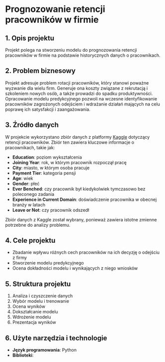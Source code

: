 # Prognozowanie retencji pracowników w firmie

## 1. Opis projektu

Projekt polega na stworzeniu modelu do prognozowania retencji pracowników w firmie na podstawie historycznych danych o pracownikach.

## 2. Problem biznesowy

Projekt adresuje problem rotacji pracowników, który stanowi poważne wyzwanie dla wielu firm. Generuje ona koszty związane z rekrutacją i szkoleniem nowych osób, a także prowadzi do spadku produktywności. Opracowanie modelu predykcyjnego pozwoli na wczesne identyfikowanie pracowników zagrożonych odejściem i wdrażanie działań mających na celu poprawę ich satysfakcji i zaangażowania.

## 3. Źródło danych

W projekcie wykorzystano zbiór danych z platformy [Kaggle](https://www.kaggle.com/datasets/tawfikelmetwally/employee-dataset/data) dotyczący retencji pracowników. Zbiór ten zawiera kluczowe informacje o pracownikach, takie jak:
- **Education**: poziom wykształcenia
- **Joining Year**: rok, w którym pracownik rozpoczął pracę
- **City**: miasto, w którym osoba pracuje
- **Payment Tier**: kategoria pensji
- **Age**: wiek
- **Gender**: płeć
- **Ever Benched**: czy pracownik był kiedykolwiek tymczasowo bez poleconego zadania
- **Experience in Current Domain**: doświadczenie pracownika w obecnej branży w latach
- **Leave or Not**: czy pracownik odszedł

Zbiór danych z Kaggle został wybrany, ponieważ zawiera istotne zmienne potrzebne do analizy problemu.

## 4. Cele projektu

- Zbadanie wpływu różnych cech pracowników na ich decyzję o odejściu z firmy
- Stworzenie modelu predykcyjnego
- Ocena dokładności modelu i wynikających z niego wniosków

## 5. Struktura projektu

1. Analiza i czyszczenie danych
2. Wybór modelu i trenowanie
3. Ocena wyników
4. Dokształcanie modelu
5. Wdrożenie modelu
6. Prezentacja wyników

## 6. Użyte narzędzia i technologie
- **Język programowania**: Python
- **Biblioteki**:

